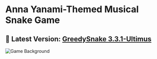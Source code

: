 # Anna Yanami-Themed Musical Snake Game

## **🌟 Latest Version: [GreedySnake 3.3.1-Ultimus](https://github.com/HistoriaNonVult/Yanami-Anna-GreedySnake/releases/tag/v3.3.1-Ultimus)**  

![Game Background](https://github.com/user-attachments/assets/7449dc61-60f4-4778-9bd6-39c3ef89d08b)
